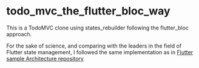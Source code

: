 # todo_mvc_the_flutter_bloc_way

This is a TodoMVC clone using states_rebuilder following the flutter_bloc approach.

For the sake of science, and comparing with the leaders in the field of Flutter state management, I followed  the same implementation as in [Flutter sample Architecture repository](https://github.com/brianegan/flutter_architecture_samples/tree/master/bloc_library)